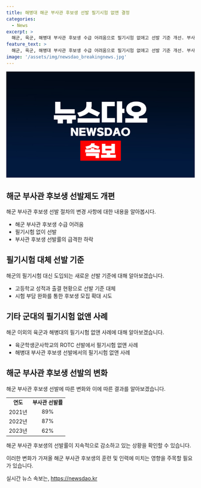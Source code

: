 ```yaml
---
title: 해병대 해군 부사관 후보생 선발 필기시험 없앤 결정
categories:
  - News
excerpt: >
  해군, 육군, 해병대 부사관 후보생 수급 어려움으로 필기시험 없애고 선발 기준 개선. 부사관 선발률 급감, 해군 3년간 89%→62%. 고등학교 성적, 출결 현황으로 대체. 육군, ROTC 경쟁률 하락에 필기시험 없애고, 해병대도 동향. 선발 시 필기시험 부담 완화, 부사관 지원자 증가 기대.
feature_text: >
  해군, 육군, 해병대 부사관 후보생 수급 어려움으로 필기시험 없애고 선발 기준 개선. 부사관 선발률 급감, 해군 3년간 89%→62%. 고등학교 성적, 출결 현황으로 대체. 육군, ROTC 경쟁률 하락에 필기시험 없애고, 해병대도 동향. 선발 시 필기시험 부담 완화, 부사관 지원자 증가 기대.
image: '/assets/img/newsdao_breakingnews.jpg'
---
```


<p><img src="/assets/img/newsdao_breakingnews.jpg" alt="cryptoinkorea 속보" /></p>

<h2 data-ke-size="size26">해군 부사관 후보생 선발제도 개편</h2>

<p data-ke-size="size16">해군 부사관 후보생 선발 절차의 변경 사항에 대한 내용을 알아봅시다.</p>

<ul>
  <li>해군 부사관 후보생 수급 어려움</li>
  <li>필기시험 없이 선발</li>
  <li>부사관 후보생 선발률의 급격한 하락</li>
</ul>

<h2 data-ke-size="size26">필기시험 대체 선발 기준</h2>

<p data-ke-size="size16">해군의 필기시험 대신 도입되는 새로운 선발 기준에 대해 알아보겠습니다.</p>

<ul>
  <li>고등학교 성적과 출결 현황으로 선발 기준 대체</li>
  <li>시험 부담 완화를 통한 후보생 모집 확대 시도</li>
</ul>

<h2 data-ke-size="size26">기타 군대의 필기시험 없앤 사례</h2>

<p data-ke-size="size16">해군 이외의 육군과 해병대의 필기시험 없앤 사례에 대해 알아보겠습니다.</p>

<ul>
  <li>육군학생군사학교의 ROTC 선발에서 필기시험 없앤 사례</li>
  <li>해병대 부사관 후보생 선발에서의 필기시험 없앤 사례</li>
</ul>

<h2 data-ke-size="size26">해군 부사관 후보생 선발의 변화</h2>

<p data-ke-size="size16">해군 부사관 후보생 선발에 따른 변화와 이에 따른 결과를 알아보겠습니다.</p>

<table>
  <tr>
    <td style="text-align: center; height: 17px;"><b>연도</b></td>
    <td style="text-align: center; height: 17px;"><b>부사관 선발률</b></td>
  </tr>
  <tr>
    <td style="text-align: center; height: 17px;">2021년</td>
    <td style="text-align: center; height: 17px;">89%</td>
  </tr>
  <tr>
    <td style="text-align: center; height: 17px;">2022년</td>
    <td style="text-align: center; height: 17px;">87%</td>
  </tr>
  <tr>
    <td style="text-align: center; height: 17px;">2023년</td>
    <td style="text-align: center; height: 17px;">62%</td>
  </tr>
</table>

<p data-ke-size="size16">해군 부사관 후보생의 선발률이 지속적으로 감소하고 있는 상황을 확인할 수 있습니다.</p>

<p data-ke-size="size16">이러한 변화가 가져올 해군 부사관 후보생의 훈련 및 인력에 미치는 영향을 주목할 필요가 있습니다.</p>
실시간 뉴스 속보는, <a href="https://newsdao.kr" rel="dofollow">https://newsdao.kr</a>



